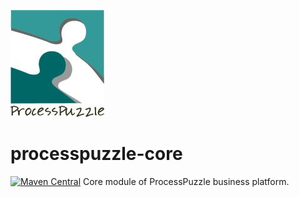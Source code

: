 ![ProcessPuzzle - Business Agility](https://raw.githubusercontent.com/ZsZs/processpuzzle-parent/master/processpuzzle-logo-small.jpg)
# processpuzzle-core
[![Maven Central](https://maven-badges.herokuapp.com/maven-central/com.processpuzzle/processpuzzle-core/badge.svg?style=flat-square)](https://maven-badges.herokuapp.com/maven-central/com.processpuzzle/processpuzzle-core/)
Core module of ProcessPuzzle business platform.
